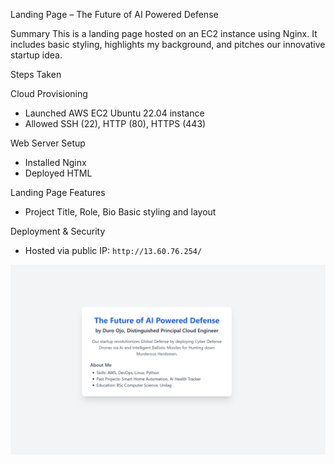 Landing Page – The Future of AI Powered Defense

Summary
This is a landing page hosted on an EC2 instance using Nginx. It includes basic styling, highlights my background, and pitches our innovative startup idea.

Steps Taken

Cloud Provisioning
- Launched AWS EC2 Ubuntu 22.04 instance
- Allowed SSH (22), HTTP (80), HTTPS (443)

Web Server Setup
- Installed Nginx
- Deployed HTML

Landing Page Features
- Project Title, Role, Bio
Basic styling and layout

Deployment & Security
- Hosted via public IP: `http://13.60.76.254/`


![Screenshot](Altschool.png)



